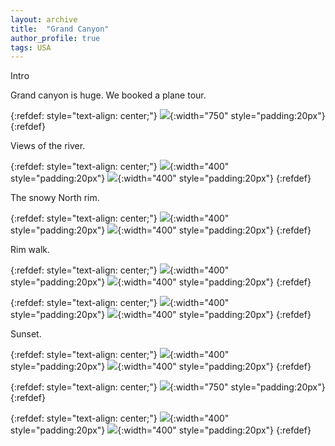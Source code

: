 ```yaml
---
layout: archive
title:  "Grand Canyon"
author_profile: true
tags: USA
---
```

Intro

Grand canyon is huge. We booked a plane tour.

{:refdef: style="text-align: center;"}
![](/images/GrandCanyon1.jpg){:width="750" style="padding:20px"}
{:refdef}

Views of the river. 

{:refdef: style="text-align: center;"}
![](/images/GrandCanyon2.jpg){:width="400" style="padding:20px"}
![](/images/GrandCanyon3.jpg){:width="400" style="padding:20px"}
{:refdef}

The snowy North rim. 

{:refdef: style="text-align: center;"}
![](/images/GrandCanyon4.jpg){:width="400" style="padding:20px"}
![](/images/GrandCanyon5.jpg){:width="400" style="padding:20px"}
{:refdef}

Rim walk.

{:refdef: style="text-align: center;"}
![](/images/GrandCanyon6.jpg){:width="400" style="padding:20px"}
![](/images/GrandCanyon7.jpg){:width="400" style="padding:20px"}
{:refdef}

{:refdef: style="text-align: center;"}
![](/images/GrandCanyon8.jpg){:width="400" style="padding:20px"}
![](/images/GrandCanyon9.jpg){:width="400" style="padding:20px"}
{:refdef}

Sunset.

{:refdef: style="text-align: center;"}
![](/images/GrandCanyon10.jpg){:width="400" style="padding:20px"}
![](/images/GrandCanyon11.jpg){:width="400" style="padding:20px"}
{:refdef}

{:refdef: style="text-align: center;"}
![](/images/GrandCanyon12.jpg){:width="750" style="padding:20px"}
{:refdef}


{:refdef: style="text-align: center;"}
![](/images/GrandCanyon13.jpg){:width="400" style="padding:20px"}
![](/images/GrandCanyon14.jpg){:width="400" style="padding:20px"}
{:refdef}